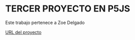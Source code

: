# TERCER PROYECTO EN P5JS

Este trabajo pertenece a Zoe Delgado

[URL del proyecto](https://editor.p5js.org/zoendelgado/full/VWSocJyBv)